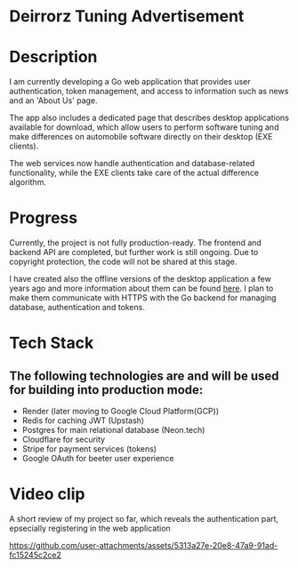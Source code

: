 # Deirrorz Tuning Advertisement

# Description

I am currently developing a Go web application that provides user authentication, token management, and access to information such as news and an 'About Us' page. 

The app also includes a dedicated page that describes desktop applications available for download, which allow users to perform software tuning and make differences on automobile software directly on their desktop (EXE clients). 

The web services now handle authentication and database-related functionality, while the EXE clients take care of the actual difference algorithm.

# Progress

Currently, the project is not fully production-ready. The frontend and backend API are completed, but further work is still ongoing. Due to copyright protection, the code will not be shared at this stage.

I have created also the offline versions of the desktop application a few years ago and more information about them can be found [here](https://github.com/Deirror/DOOMz). I plan to make them communicate with HTTPS with the Go backend for managing database, authentication and tokens.

# Tech Stack

The following technologies are and will be used for building into production mode:
-

- Render (later moving to Google Cloud Platform(GCP))
- Redis for caching JWT (Upstash)
- Postgres for main relational database (Neon.tech)
- Cloudflare for security
- Stripe for payment services (tokens)
- Google OAuth for beeter user experience

# Video clip

A short review of my project so far, which reveals the authentication part, epsecially registering in the web application

https://github.com/user-attachments/assets/5313a27e-20e8-47a9-91ad-fc15245c2ce2


